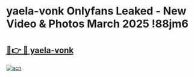 # yaela-vonk Onlyfans Leaked - New Video & Photos March 2025 !88jm6

# <h2><a href="https://af9iky.iuczelnia.edu.pl?title=yaela-vonk&ref=88jm6">🔗👉 🔴 yaela-vonk</a></h2>

[![acn](https://github.com/user-attachments/assets/0f9c940e-d8b0-45ae-aac7-cd30a18b3e1c)](https://af9iky.iuczelnia.edu.pl?title=yaela-vonk&ref=88jm6)

